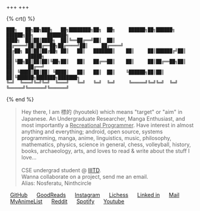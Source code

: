 +++
+++

{% crt() %}
```
███╗   ██╗██╗███╗   ██╗████████╗██╗  ██╗     ██████╗██╗██████╗  ██████╗██╗     ███████╗
████╗  ██║██║████╗  ██║╚══██╔══╝██║  ██║    ██╔════╝██║██╔══██╗██╔════╝██║     ██╔════╝
██╔██╗ ██║██║██╔██╗ ██║   ██║   ███████║    ██║     ██║██████╔╝██║     ██║     █████╗  
██║╚██╗██║██║██║╚██╗██║   ██║   ██╔══██║    ██║     ██║██╔══██╗██║     ██║     ██╔══╝  
██║ ╚████║██║██║ ╚████║   ██║   ██║  ██║    ╚██████╗██║██║  ██║╚██████╗███████╗███████╗
╚═╝  ╚═══╝╚═╝╚═╝  ╚═══╝   ╚═╝   ╚═╝  ╚═╝     ╚═════╝╚═╝╚═╝  ╚═╝ ╚═════╝╚══════╝╚══════╝
```
{% end %}

> Hey there, I am 標的 (hyouteki) which means "target" or "aim" in Japanese. An Undergraduate Researcher, Manga Enthusiast, and most importantly a <u>Recreational Programmer</u>. Have interest in almost anything and everything; android, open source, systems programming, manga, anime, linguistics, music, philosophy, mathematics, physics, science in general, chess, volleyball, history, books, archaeology, arts, and loves to read & write about the stuff I love…<br><br>
> CSE undergrad student @ <a href="https://iiitd.ac.in/">IIITD</a>.<br>
> Wanna collaborate on a project, send me an email.<br>
> Alias: Nosferatu, Ninthcircle

<a class="inline-button" href="https://github.com/Hyouteki" target="_blank" style="margin:10px;">GitHub</a>
<a class="inline-button" href="https://goodreads.com/ninthcircle" target="_blank" style="margin:10px;">GoodReads</a>
<a class="inline-button" href="https://www.instagram.com/mainlakshayhoon" target="_blank" style="margin:10px;">Instagram</a>
<a class="inline-button" href="https://lichess.org/@/TheNosferatu" target="_blank" style="margin:10px;">Lichess</a>
<a class="inline-button" href="https://www.linkedin.com/in/hyouteki" target="_blank" style="margin:10px;">Linked in</a>
<a class="inline-button" href="mailto:lakshay21060@iiitd.ac.in" target="_blank" style="margin:10px;">Mail</a>
<a class="inline-button" href="https://myanimelist.net/profile/Hyouteki" target="_blank" style="margin:10px;">MyAnimeList</a>
<a class="inline-button" href="https://www.reddit.com/user/LuckyDGreat" target="_blank" style="margin:10px;">Reddit</a>
<a class="inline-button" href="https://open.spotify.com/user/31v5izzempw42wfp46phlvb2qebq?si=50875ba21f134bb3" style="margin:10px;">Spotify</a>
<a class="inline-button" href="https://www.youtube.com/@hyoutek1" target="_blank" style="margin:10px;">Youtube</a>